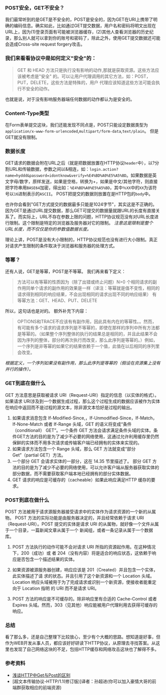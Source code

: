 

### POST安全，GET不安全？
我们最常听到的是GET是不安全的，POST是安全的，因为GET在URI上携带了明确的编码信息。确实如此，比如通过GET提交数据，用户名和密码将明文出现在URL上，因为(1)登录页面有可能被浏览器缓存，(2)其他人查看浏览器的历史纪录，那么别人就可以拿到你的账号和密码了，除此之外，使用GET提交数据还可能会造成Cross-site request forgery攻击。

### 我们来看看协议中是如何定义"安全"的：
>GET 和 HEAD 方法只是执行没有影响的动作,那就是获取资源。这些方法应该被考虑是"安全"
的。可以让用户代理调用的其它方法，如：POST，PUT，DELETE，这些方法是特殊的，用户
代理应该知道这些方法可能会执行不安全的动作。 

也就是说，对于没有影响服务器端任何数据的动作都认为是安全的。

### Content-Type类型
在Form表单提交这块，我们还能发现不同点是，POST只能设定数据类型为`application/x-www-form-urlencoded`,`multipart/form-data`,`text/plain`。
但是GET就没有限制。

### 数据长度
GET请求的数据会附在URL之后（就是把数据放置在HTTP协议`header`中），以?分割URL和传输数据，参数之间以&相连，如：`login.action?name=hyddd&password=idontknow&verify=%E4%BD%A0%E5%A5%BD`。如果数据是英文字母/数字，原样发送，如果是空格，转换为+，如果是中文/其他字符，则直接把字符串用`BASE64`加密，得出如：`%E4%BD%A0%E5%A5%BD`，其中`％XX`中的`XX`为该符号以`16`进制表示的`ASCII`。
POST把提交的数据则放置在是HTTP包的`body`中。

也许你会看到"GET方式提交的数据最多只能是1024字节"，其实这是不正确的。
因为GET是通过URL提交数据，那么GET可提交的数据量就跟URL的长度有直接关系了。而实际上，URL不存在参数上限的问题，HTTP协议规范没有对URL长度进行限制。这个限制是特定的浏览器及服务器对它的限制。
*注意这是限制是整个URL长度，而不仅仅是你的参数值数据长度。*

理论上讲，POST是没有大小限制的，HTTP协议规范也没有进行大小限制。真正对请求产生限制的条件取决于浏览器和服务器的处理方式。


### 等幂？
还有人说，GET是等幂，POST是不等幂。
我们再来看下定义：

>方法可以有等幂的性质因为（除了出错或终止问题）N>0 个相同请求的副作用同单个请求的副作用的效果是一样（译注：等幂就是值不变性，相同的请求得到相同的响应结果，不会出现相同的请求出现不同的响应结果）
有等幂方法：GET、HEAD、PUT、DELETE

所以，这句话也是对的。
额外补充下内容：

> OPTIONS和TRACE不应该有有副作用，因此具有内在的等幂性。。然而，有可能有多个请求的请求序列是不等幂的，即使在那样的序列中所有方法都是等幂的。（如果整个序列整体的执行的结果总是相同的，并且此结果不会因为序列的整体，部分的再次执行而改变，那么此序列是等幂的。）例如，一个序列是非等幂的如果它的结果依赖于一个值，此值在以后相同的序列里会改变。 

*根据定义，一个序列如果没有副作用，那么此序列是等幂的（假设在资源集上没有并行的操作）。*

### GET到底在做什么

GET 方法意思是获取被请求 URI（Request-URI）指定的信息（以实体的格式）。如果请求
URI涉及到一个数据生成过程，那么这个过程生成的数据应该被作为实体在响应中返回而不是过程的源文本，除非源文本恰好是过程的输出。

1. 如果请求消息包含 If-Modified-Since,，If-Unmodified-Since，If-Match，If-None-Match 或者
If-Range 头域，GET 的语义将变成“条件（conditionall） GET”。一个条件 GET 方法会请求满足条件头域的实体。条件GET方法的目的是为了减少不必要的网络使用，这通过允许利用缓存里仍然保鲜的实体而不用多次请求或传输客户端已经拥有的实体来实现的。
2. 如果请求方法包含一个 Range 头域，那么 GET 方法就变成“部分 Get”（partial GET）方法。
3. 一个部分 GET 会请求实体的一部分，这在 14.35 节里描述了。 部分 GET 方法的目的是为了减少不必要的网络使用，可以允许客户端从服务器获取实体的部分数据，而不需要获取客户端本地已经拥有的部分实体数据。
4. GET 请求的响应是可缓存的（cacheable）如果此响应满足HTTP 缓存的要求。

### POST到底在做什么
POST 方法被用于请求源服务器接受请求中的实体作为请求资源的一个新的从属物。
POST 方法的实际功能是由服务器决定的，并且经常依赖于请求 URI（Request-URI）。POST
提交的实体是请求 URI 的从属物，就好像一个文件从属于一个目录，一篇新闻文章从属于一个
新闻组，或者一条记录从属于一个数据库。

1. POST 方法执行的动作可能不会对请求 URI 所指的资源起作用。在这种情况下，200（成功）或
者 204（没有内容）将是适合的响应状态，这依赖于响应是否包含一个描述结果的实体。

2. 如果资源被源服务器创建，响应应该是 201（Created）并且包含一个实体，此实体描述了请
求的状态。并且引用了这个新资源和一个 Location 头域。Location 响应头域被用于为了完成请求或识别一个新资源，使接收者能重定向于 Location 指明
的 URI 而不是请求 URI。

3. POST 方法的响应是不可缓存的。除非响应里有合适的 Cache-Control 或者 Expires 头域。然而，303（见其他）响应能被用户代理利用去获得可缓存的响应。

### 总结
看了那么多，还是自己整理下比较放心，至少有个大概的思路。想知道是好事，但作为WEB开发从事人员，都应该好好研读下HTTP协议，从原理去寻找答案。从这里也发现了自己网络这块的不足，包括HTTP缓存和网络攻击这块也了解得不多。

### 参考资料
- [浅谈HTTP中Get与Post的区别](http://www.cnblogs.com/hyddd/archive/2009/03/31/1426026.html)
- [超文本传输协议-HTTP/1.1(修订版)]译者：孙超进(你可以加入豪情大哥的前端群获取相应的前端资源)